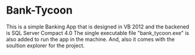 Bank-Tycoon
===========

This is a simple Banking App that is designed in VB 2012 and the backened is SQL Server Compact 4.0
The single executable file "bank_tycoon.exe" is also added to run the app in the machine.
And, also it comes with the soultion explorer for the project.
